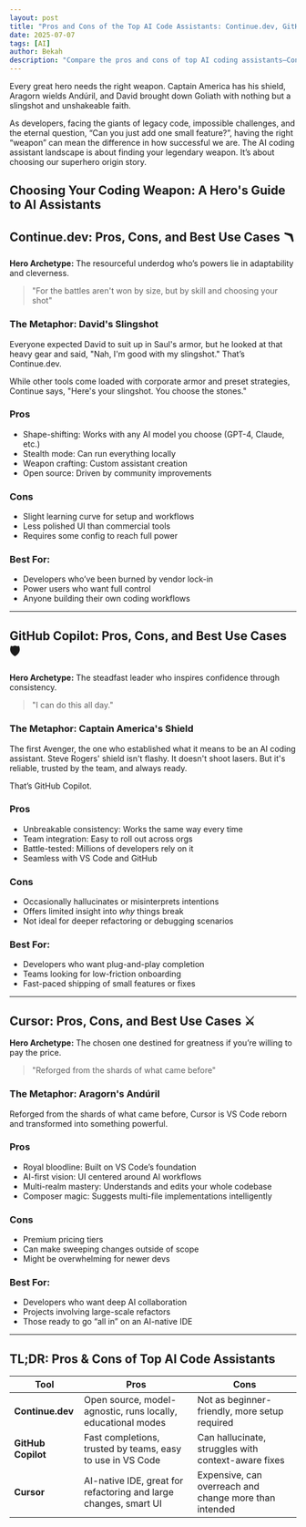 ```yaml
---
layout: post
title: "Pros and Cons of the Top AI Code Assistants: Continue.dev, GitHub Copilot, and Cursor (With a Hero’s Twist)"
date: 2025-07-07
tags: [AI]
author: Bekah
description: "Compare the pros and cons of top AI coding assistants—Continue.dev, GitHub Copilot, and Cursor—through a developer’s hero’s journey. Find the legendary tool that fits your workflow, from debugging to building new features."
---
```


Every great hero needs the right weapon. Captain America has his shield, Aragorn wields Andúril, and David brought down Goliath with nothing but a slingshot and unshakeable faith.

As developers, facing the giants of legacy code, impossible challenges, and the eternal question, “Can you just add one small feature?”, having the right “weapon” can mean the difference in how successful we are. The AI coding assistant landscape is about finding your legendary weapon. It’s about choosing our superhero origin story.

## Choosing Your Coding Weapon: A Hero's Guide to AI Assistants

## Continue.dev: Pros, Cons, and Best Use Cases 🪃  
**Hero Archetype:** The resourceful underdog who’s powers lie in adaptability and cleverness. 

> "For the battles aren't won by size, but by skill and choosing your shot"

### The Metaphor: David's Slingshot  
Everyone expected David to suit up in Saul's armor, but he looked at that heavy gear and said, "Nah, I'm good with my slingshot." That’s Continue.dev.

While other tools come loaded with corporate armor and preset strategies, Continue says, "Here's your slingshot. You choose the stones."

### Pros

- Shape-shifting: Works with any AI model you choose (GPT-4, Claude, etc.)
- Stealth mode: Can run everything locally
- Weapon crafting: Custom assistant creation
- Open source: Driven by community improvements

### Cons

- Slight learning curve for setup and workflows
- Less polished UI than commercial tools
- Requires some config to reach full power

### Best For:

- Developers who’ve been burned by vendor lock-in
- Power users who want full control
- Anyone building their own coding workflows

---

## GitHub Copilot: Pros, Cons, and Best Use Cases 🛡️  

**Hero Archetype:** The steadfast leader who inspires confidence through consistency.

> "I can do this all day."

### The Metaphor: Captain America's Shield  


The first Avenger, the one who established what it means to be an AI coding assistant. Steve Rogers' shield isn't flashy. It doesn't shoot lasers. But it's reliable, trusted by the team, and always ready.

That’s GitHub Copilot.

### Pros


- Unbreakable consistency: Works the same way every time
- Team integration: Easy to roll out across orgs
- Battle-tested: Millions of developers rely on it
- Seamless with VS Code and GitHub

### Cons


- Occasionally hallucinates or misinterprets intentions
- Offers limited insight into *why* things break
- Not ideal for deeper refactoring or debugging scenarios

### Best For:
- Developers who want plug-and-play completion
- Teams looking for low-friction onboarding
- Fast-paced shipping of small features or fixes

---

## Cursor: Pros, Cons, and Best Use Cases ⚔️  

**Hero Archetype:** The chosen one destined for greatness if you’re willing to pay the price.

> "Reforged from the shards of what came before"

### The Metaphor: Aragorn's Andúril  


Reforged from the shards of what came before, Cursor is VS Code reborn and transformed into something powerful.

### Pros


- Royal bloodline: Built on VS Code’s foundation
- AI-first vision: UI centered around AI workflows
- Multi-realm mastery: Understands and edits your whole codebase
- Composer magic: Suggests multi-file implementations intelligently

### Cons

- Premium pricing tiers
- Can make sweeping changes outside of scope
- Might be overwhelming for newer devs

### Best For:

- Developers who want deep AI collaboration
- Projects involving large-scale refactors
- Those ready to go “all in” on an AI-native IDE

---

## TL;DR: Pros & Cons of Top AI Code Assistants

| Tool            | Pros                                                                 | Cons                                                                     |
|-----------------|----------------------------------------------------------------------|---------------------------------------------------------------------------|
| **Continue.dev** | Open source, model-agnostic, runs locally, educational modes         | Not as beginner-friendly, more setup required                            |
| **GitHub Copilot** | Fast completions, trusted by teams, easy to use in VS Code         | Can hallucinate, struggles with context-aware fixes                      |
| **Cursor**        | AI-native IDE, great for refactoring and large changes, smart UI    | Expensive, can overreach and change more than intended                   |
